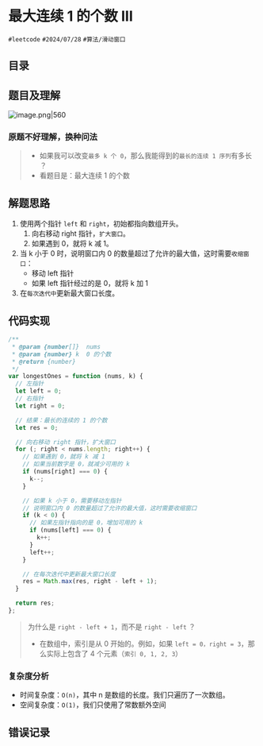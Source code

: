 
# 最大连续 1 的个数 III


`#leetcode`  `#2024/07/28` `#算法/滑动窗口`  


## 目录
<!-- toc -->
 ## 题目及理解 

![image.png|560](https://832-1310531898.cos.ap-beijing.myqcloud.com/090a868fc6988e29390058bac437720d.png)

### 原题不好理解，换种问法

> - 如果我可以改变`最多 k 个 0`，那么我能得到的`最长的连续 1 序列`有多长 ？ 
> - 看题目是：最大连续 1 的个数

## 解题思路

1. 使用两个指针 `left` 和 `right`，初始都指向数组开头。
   1. 向右移动 right 指针，`扩大窗口`。
   2. 如果遇到 0，就将 k 减 1。
2. 当 k 小于 0 时，说明窗口内 0 的数量超过了允许的最大值，这时需要`收缩窗口`：
   - 移动 left 指针
   - 如果 left 指针经过的是 0，就将 k 加 1
3. 在`每次迭代中`更新最大窗口长度。

## 代码实现
```javascript
/**
 * @param {number[]}  nums
 * @param {number} k  0 的个数
 * @return {number}
 */
var longestOnes = function (nums, k) {
  // 左指针
  let left = 0;
  // 右指针
  let right = 0;

  // 结果：最长的连续的 1 的个数
  let res = 0;

  // 向右移动 right 指针，扩大窗口
  for (; right < nums.length; right++) {
    // 如果遇到 0，就将 k 减 1
    // 如果当前数字是 0，就减少可用的 k
    if (nums[right] === 0) {
      k--;
    }

    // 如果 k 小于 0，需要移动左指针
    // 说明窗口内 0 的数量超过了允许的最大值，这时需要收缩窗口
    if (k < 0) {
      // 如果左指针指向的是 0，增加可用的 k
      if (nums[left] === 0) {
        k++;
      }
      left++;
    }

    // 在每次迭代中更新最大窗口长度
    res = Math.max(res, right - left + 1);
  }

  return res;
};

```

> 为什么是 `right - left + 1`，而不是 `right - left` ？
> - 在数组中，索引是从 0 开始的。例如，如果 `left = 0，right = 3`，那么实际上包含了 4 个元素（`索引 0, 1, 2, 3`）

### 复杂度分析

- 时间复杂度：`O(n)`，其中 n 是数组的长度。我们只遍历了一次数组。
- 空间复杂度：`O(1)`，我们只使用了常数额外空间

## 错误记录

